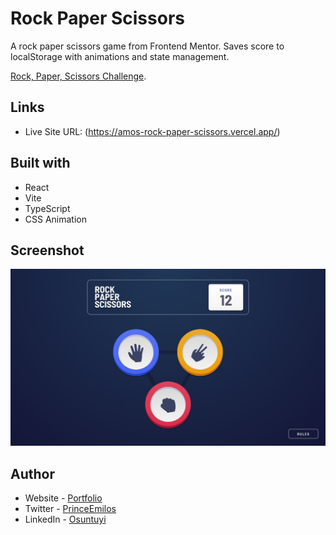 # Rock Paper Scissors

A rock paper scissors game from Frontend Mentor. Saves score to localStorage with animations and state management.

[Rock, Paper, Scissors Challenge](https://www.frontendmentor.io/challenges/rock-paper-scissors-game-pTgwgvgH).

## Links

- Live Site URL: (https://amos-rock-paper-scissors.vercel.app/)

## Built with

- React
- Vite
- TypeScript
- CSS Animation

## Screenshot

![](./screenshot.jpg)

## Author

- Website - [Portfolio](https://amos-dev.vercel.app/)
- Twitter - [PrinceEmilos](https://twitter.com/Prince_emilos)
- LinkedIn - [Osuntuyi](https://www.linkedin.com/in/ayomide-osuntuyi-8a08b21a2/)
